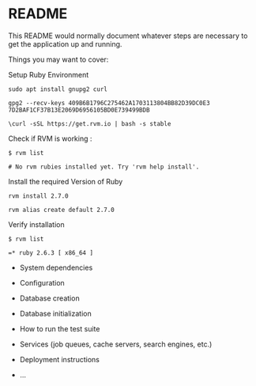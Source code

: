# README

This README would normally document whatever steps are necessary to get the
application up and running.

Things you may want to cover:

Setup Ruby Environment 

`sudo apt install gnupg2 curl`

`gpg2 --recv-keys 409B6B1796C275462A1703113804BB82D39DC0E3 7D2BAF1CF37B13E2069D6956105BD0E739499BDB`

`\curl -sSL https://get.rvm.io | bash -s stable`

Check if RVM is working :

```
$ rvm list

# No rvm rubies installed yet. Try 'rvm help install'.
```

Install the required Version of Ruby

`rvm install 2.7.0`

`rvm alias create default 2.7.0`

Verify installation

```
$ rvm list

=* ruby 2.6.3 [ x86_64 ]
```

* System dependencies

* Configuration

* Database creation

* Database initialization

* How to run the test suite

* Services (job queues, cache servers, search engines, etc.)

* Deployment instructions

* ...
